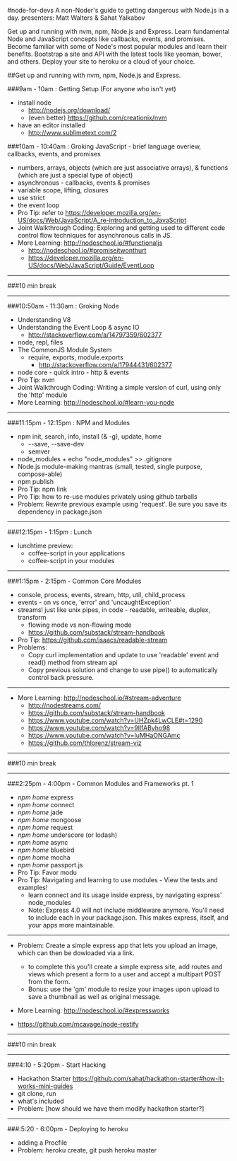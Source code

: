 #node-for-devs
A non-Noder's guide to getting dangerous with Node.js in a day. presenters: Matt Walters & Sahat Yalkabov

Get up and running with nvm, npm, Node.js and Express.
Learn fundamental Node and JavaScript concepts like callbacks, events, and promises.
Become familiar with some of Node's most popular modules and learn their benefits.
Bootstrap a site and API with the latest tools like yeoman, bower, and others.
Deploy your site to heroku or a cloud of your choice.

##Get up and running with nvm, npm, Node.js and Express.

###9am - 10am : Getting Setup (For anyone who isn't yet)
- install node
  - http://nodejs.org/download/
  - (even better) https://github.com/creationix/nvm
- have an editor installed
  - http://www.sublimetext.com/2

###10am - 10:40am : Groking JavaScript - brief language overiew, callbacks, events, and promises
- numbers, arrays, objects (which are just associative arrays), & functions (which are just a special type of object)
- asynchronous - callbacks, events & promises
- variable scope, lifting, closures 
- use strict
- the event loop 
- Pro Tip: refer to https://developer.mozilla.org/en-US/docs/Web/JavaScript/A_re-introduction_to_JavaScript
- Joint Walkthrough Coding:  Exploring and getting used to different code control flow techniques for asynchronous calls in JS. 
- More Learning: http://nodeschool.io/#functionaljs
  - http://nodeschool.io/#promiseitwonthurt
  - https://developer.mozilla.org/en-US/docs/Web/JavaScript/Guide/EventLoop

---

###10 min break 

---

###10:50am - 11:30am : Groking Node
- Understanding V8
- Understanding the Event Loop & async IO
  - http://stackoverflow.com/a/14797359/602377
- node, repl, files
- The CommonJS Module System
  - require, exports, module.exports
    - http://stackoverflow.com/a/17944431/602377
- node core - quick intro - http & events
- Pro Tip: nvm
- Joint Walkthrough Coding: Writing a simple version of curl, using only the 'http' module
- More Learning: http://nodeschool.io/#learn-you-node

---

###11:15pm - 12:15pm : NPM and Modules
- npm init, search, info, install (& -g), update, home
  - --save, --save-dev
  - semver
- node\_modules + echo "node_modules" >> .gitignore
- Node.js module-making mantras (small, tested, single purpose, compose-able)
- npm publish
- Pro Tip: npm link
- Pro Tip: how to re-use modules privately using github tarballs
- Problem: Rewrite previous example using 'request'. Be sure you save its dependency in package.json

---

###12:15pm - 1:15pm : Lunch 
- lunchtime preview: 
  - coffee-script in your applications
  - coffee-script in your modules

---


###1:15pm - 2:15pm - Common Core Modules
- console, process, events, stream, http, util, child_process
- events - on vs once, 'error' and 'uncaughtException'
- streams! just like unix pipes, in code - readable, writeable, duplex, transform
  - flowing mode vs non-flowing mode
  - https://github.com/substack/stream-handbook
- Pro Tip: https://github.com/isaacs/readable-stream
- Problems: 
  - Copy curl implementation and update to use 'readable' event and read() method from stream api
  - Copy previous solution and change to use pipe() to automatically control back pressure. 

---

- More Learning:  http://nodeschool.io/#stream-adventure
  - http://nodestreams.com/
  - https://github.com/substack/stream-handbook
  - https://www.youtube.com/watch?v=UHZpk4LwCLE#t=1290
  - https://www.youtube.com/watch?v=9llfAByho98
  - https://www.youtube.com/watch?v=IuMHaONGAmc
  - https://github.com/thlorenz/stream-viz

---

###10 min break

---

###2:25pm - 4:00pm - Common Modules and Frameworks pt. 1
- _npm home_ express
- _npm home_ connect
- _npm home_ jade
- _npm home_ mongoose
- _npm home_ request
- _npm home_ underscore (or lodash)
- _npm home_ async
- _npm home_ bluebird
- _npm home_ mocha
- _npm home_ passport.js
- Pro Tip: Favor modu
- Pro Tip: Navigating and learning to use modules - View the tests and examples!
  - learn connect and its usage inside express, by navigating express' node_modules
  - Note: Express 4.0 will not include middleware anymore. You'll need to include each in your package.json. This makes express, itself, and your apps more maintainable.

---  

- Problem: Create a simple express app that lets you upload an image, which can then be dowloaded via a link.
  - to complete this you'll create a simple express site, add routes and views which present a form to a user and accept a multipart POST from the form. 
  - Bonus: use the 'gm' module to resize your images upon upload to save a thumbnail as well as original message. 

- More Learning: http://nodeschool.io/#expressworks
- https://github.com/mcavage/node-restify

---

###10 min break

---

###4:10 - 5:20pm - Start Hacking
- Hackathon Starter https://github.com/sahat/hackathon-starter#how-it-works-mini-guides
- git clone, run
- what's included
- Problem: [how should we have them modify hackathon starter?]

---

###:5:20 - 6:00pm - Deploying to heroku
- adding a Procfile
- Problem: heroku create, git push heroku master
